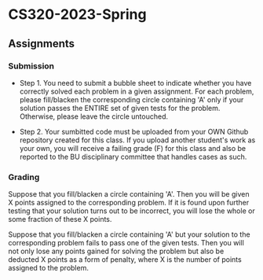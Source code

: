 # CS320-2023-Spring

## Assignments

### Submission

- Step 1.
You need to submit a bubble sheet to indicate whether
you have correctly solved each problem in a given assignment.
For each problem, please fill/blacken the corresponding
circle containing 'A' only if your solution passes the ENTIRE set
of given tests for the problem. Otherwise, please leave the circle
untouched.

- Step 2.
Your sumbitted code must be uploaded from your OWN Github repository
created for this class. If you upload another student's work as your
own, you will receive a failing grade (F) for this class and also be
reported to the BU disciplinary committee that handles cases as such.

### Grading

Suppose that you fill/blacken a circle containing 'A'. Then you will
be given X points assigned to the corresponding problem. If it is
found upon further testing that your solution turns out to be
incorrect, you will lose the whole or some fraction of these X points.

Suppose that you fill/blacken a circle containing 'A' but your
solution to the corresponding problem fails to pass one of the given
tests. Then you will not only lose any points gained for solving the
problem but also be deducted X points as a form of penalty, where X is
the number of points assigned to the problem.
